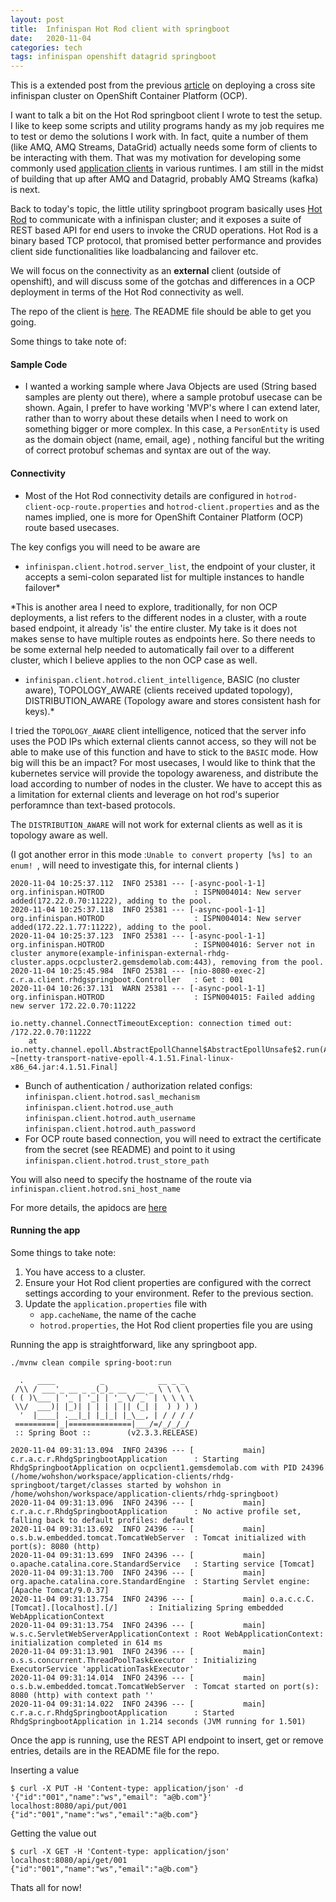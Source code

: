 ```yaml
---
layout: post
title:  Infinispan Hot Rod client with springboot
date:   2020-11-04
categories: tech
tags: infinispan openshift datagrid springboot
---
```


This is a extended post from the previous [article](https://wohshon.github.io/tech/2020/11/03/cross-site-infinispan.html) on deploying a cross site infinispan cluster on OpenShift Container Platform (OCP). 

I want to talk a bit on the Hot Rod springboot client I wrote to test the setup. I like to keep some scripts and utility programs handy as my job requires me to test or demo the solutions I work with. In fact, quite a number of them (like AMQ, AMQ Streams, DataGrid) actually needs some form of clients to be interacting with them. That was my motivation for developing some commonly used [application clients](https://github.com/wohshon/application-clients) in various runtimes. I am still in the midst of building that up after AMQ and Datagrid, probably AMQ Streams (kafka) is next.  

Back to today's topic, the little utility springboot program basically uses [Hot Rod](https://infinispan.org/docs/dev/titles/hotrod_java/hotrod_java.html) to communicate with a infinispan cluster; and it exposes a suite of REST based API for end users to invoke the CRUD operations. Hot Rod is a binary based TCP protocol, that promised better performance and provides client side functionalities like loadbalancing and failover etc. 

We will focus on the connectivity as an **external** client (outside of openshift), and will discuss some of the gotchas and differences in a OCP deployment in terms of the Hot Rod connectivity as well.

The repo of the client is [here](https://github.com/wohshon/application-clients/tree/master/rhdg-springboot). The README file should be able to get you going.

Some things to take note of:

#### Sample Code

- I wanted a working sample where Java Objects are used (String based samples are plenty out there), where a sample protobuf usecase can be shown. Again, I prefer to have working 'MVP's where I can extend later, rather than to worry about these details when I need to work on something bigger or more complex.
In this case, a `PersonEntity` is used as the domain object (name, email, age) , nothing fanciful but the writing of correct  protobuf schemas and syntax are out of the way.

#### Connectivity

- Most of the Hot Rod connectivity details are configured in `hotrod-client-ocp-route.properties` and `hotrod-client.properties` and as the names implied, one is more for OpenShift Container Platform (OCP) route based usecases.

The key configs you will need to be aware are

- `infinispan.client.hotrod.server_list`, the endpoint of your cluster, it accepts a semi-colon separated list for multiple instances to handle failover*

*This is another area I need to explore, traditionally, for non OCP deployments, a list refers to the different nodes in a cluster, with a route based endpoint, it already 'is' the entire cluster. My take is it does not makes sense to have multiple routes as endpoints here. So there needs to be some external help needed to automatically fail over to a different cluster, which I believe applies to the non OCP case as well.


- `infinispan.client.hotrod.client_intelligence`, BASIC (no cluster aware), TOPOLOGY_AWARE (clients received updated topology), DISTRIBUTION_AWARE (Topology aware and stores consistent hash for keys).*

I tried the `TOPOLOGY_AWARE` client intelligence, noticed that the server info uses the POD IPs which external clients cannot access, so they will not be able to make use of this function and have to stick to the `BASIC` mode. 
How big will this be an impact? For most usecases, I would like to think that the kubernetes service will provide the topology awareness, and distribute the load according to number of nodes in the cluster. We have to accept this as a limitation for external clients and leverage on hot rod's superior perforamnce than text-based protocols. 

The `DISTRIBUTION_AWARE` will not work for external clients as well as it is topology aware as well. 

(I got another error in this mode :`Unable to convert property [%s] to an enum! `, will need to investigate this, for internal clients ) 


```
2020-11-04 10:25:37.112  INFO 25381 --- [-async-pool-1-1] org.infinispan.HOTROD                    : ISPN004014: New server added(172.22.0.70:11222), adding to the pool.
2020-11-04 10:25:37.118  INFO 25381 --- [-async-pool-1-1] org.infinispan.HOTROD                    : ISPN004014: New server added(172.22.1.77:11222), adding to the pool.
2020-11-04 10:25:37.123  INFO 25381 --- [-async-pool-1-1] org.infinispan.HOTROD                    : ISPN004016: Server not in cluster anymore(example-infinispan-external-rhdg-cluster.apps.ocpcluster2.gemsdemolab.com:443), removing from the pool.
2020-11-04 10:25:45.984  INFO 25381 --- [nio-8080-exec-2] c.r.a.client.rhdgspringboot.Controller   : Get : 001
2020-11-04 10:26:37.131  WARN 25381 --- [-async-pool-1-1] org.infinispan.HOTROD                    : ISPN004015: Failed adding new server 172.22.0.70:11222

io.netty.channel.ConnectTimeoutException: connection timed out: /172.22.0.70:11222
	at io.netty.channel.epoll.AbstractEpollChannel$AbstractEpollUnsafe$2.run(AbstractEpollChannel.java:575) ~[netty-transport-native-epoll-4.1.51.Final-linux-x86_64.jar:4.1.51.Final]

```
- Bunch of authentication / authorization related configs: 
`infinispan.client.hotrod.sasl_mechanism`
`infinispan.client.hotrod.use_auth`
`infinispan.client.hotrod.auth_username`
`infinispan.client.hotrod.auth_password`
- For OCP route based connection, you will need to extract the certificate from the secret (see README) and point to it using `infinispan.client.hotrod.trust_store_path`

You will also need to specify the hostname of the route via `infinispan.client.hotrod.sni_host_name`

For more details, the apidocs are [here](https://docs.jboss.org/infinispan/10.1/apidocs/org/infinispan/client/hotrod/configuration/package-summary.html)


#### Running the app

Some things to take note:

1. You have access to a cluster.
2. Ensure your Hot Rod client properties are configured with the correct settings according to your environment. Refer to the previous section.
3. Update the `application.properties` file with
   -  `app.cacheName`, the name of the cache
   - `hotrod.properties`, the Hot Rod client properties file you are using

Running the app is straightforward, like any springboot app.

`./mvnw clean compile spring-boot:run`


```
  .   ____          _            __ _ _
 /\\ / ___'_ __ _ _(_)_ __  __ _ \ \ \ \
( ( )\___ | '_ | '_| | '_ \/ _` | \ \ \ \
 \\/  ___)| |_)| | | | | || (_| |  ) ) ) )
  '  |____| .__|_| |_|_| |_\__, | / / / /
 =========|_|==============|___/=/_/_/_/
 :: Spring Boot ::        (v2.3.3.RELEASE)

2020-11-04 09:31:13.094  INFO 24396 --- [           main] c.r.a.c.r.RhdgSpringbootApplication      : Starting RhdgSpringbootApplication on ocpclient1.gemsdemolab.com with PID 24396 (/home/wohshon/workspace/application-clients/rhdg-springboot/target/classes started by wohshon in /home/wohshon/workspace/application-clients/rhdg-springboot)
2020-11-04 09:31:13.096  INFO 24396 --- [           main] c.r.a.c.r.RhdgSpringbootApplication      : No active profile set, falling back to default profiles: default
2020-11-04 09:31:13.692  INFO 24396 --- [           main] o.s.b.w.embedded.tomcat.TomcatWebServer  : Tomcat initialized with port(s): 8080 (http)
2020-11-04 09:31:13.699  INFO 24396 --- [           main] o.apache.catalina.core.StandardService   : Starting service [Tomcat]
2020-11-04 09:31:13.700  INFO 24396 --- [           main] org.apache.catalina.core.StandardEngine  : Starting Servlet engine: [Apache Tomcat/9.0.37]
2020-11-04 09:31:13.754  INFO 24396 --- [           main] o.a.c.c.C.[Tomcat].[localhost].[/]       : Initializing Spring embedded WebApplicationContext
2020-11-04 09:31:13.754  INFO 24396 --- [           main] w.s.c.ServletWebServerApplicationContext : Root WebApplicationContext: initialization completed in 614 ms
2020-11-04 09:31:13.901  INFO 24396 --- [           main] o.s.s.concurrent.ThreadPoolTaskExecutor  : Initializing ExecutorService 'applicationTaskExecutor'
2020-11-04 09:31:14.014  INFO 24396 --- [           main] o.s.b.w.embedded.tomcat.TomcatWebServer  : Tomcat started on port(s): 8080 (http) with context path ''
2020-11-04 09:31:14.022  INFO 24396 --- [           main] c.r.a.c.r.RhdgSpringbootApplication      : Started RhdgSpringbootApplication in 1.214 seconds (JVM running for 1.501)
```

Once the app is running, use the REST API endpoint to insert, get or remove entries, details are in the README file for the repo.

Inserting a value

```
$ curl -X PUT -H 'Content-type: application/json' -d '{"id":"001","name":"ws","email": "a@b.com"}' localhost:8080/api/put/001
{"id":"001","name":"ws","email":"a@b.com"}
```

Getting the value out 
```
$ curl -X GET -H 'Content-type: application/json'  localhost:8080/api/get/001
{"id":"001","name":"ws","email":"a@b.com"}
```

Thats all for now!

